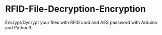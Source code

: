 # RFID-File-Decryption-Encryption
Encrypt/Dycrypt your files with RFID card and AES password with Arduino and Python3.
